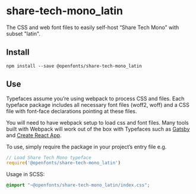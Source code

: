 
# share-tech-mono_latin

The CSS and web font files to easily self-host “Share Tech Mono” with subset "latin".

## Install

`npm install --save @openfonts/share-tech-mono_latin`

## Use

Typefaces assume you’re using webpack to process CSS and files. Each typeface
package includes all necessary font files (woff2, woff) and a CSS file with
font-face declarations pointing at these files.

You will need to have webpack setup to load css and font files. Many tools built
with Webpack will work out of the box with Typefaces such as [Gatsby](https://github.com/gatsbyjs/gatsby)
and [Create React App](https://github.com/facebookincubator/create-react-app).

To use, simply require the package in your project’s entry file e.g.

```javascript
// Load Share Tech Mono typeface
require('@openfonts/share-tech-mono_latin')
```

Usage in SCSS:
```scss
@import "~@openfonts/share-tech-mono_latin/index.css";
```
